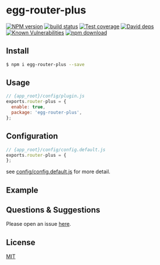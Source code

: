 # egg-router-plus

[![NPM version][npm-image]][npm-url]
[![build status][travis-image]][travis-url]
[![Test coverage][codecov-image]][codecov-url]
[![David deps][david-image]][david-url]
[![Known Vulnerabilities][snyk-image]][snyk-url]
[![npm download][download-image]][download-url]

[npm-image]: https://img.shields.io/npm/v/egg-router-plus.svg?style=flat-square
[npm-url]: https://npmjs.org/package/egg-router-plus
[travis-image]: https://img.shields.io/travis/atian25/egg-router-plus.svg?style=flat-square
[travis-url]: https://travis-ci.org/atian25/egg-router-plus
[codecov-image]: https://img.shields.io/codecov/c/github/atian25/egg-router-plus.svg?style=flat-square
[codecov-url]: https://codecov.io/github/atian25/egg-router-plus?branch=master
[david-image]: https://img.shields.io/david/atian25/egg-router-plus.svg?style=flat-square
[david-url]: https://david-dm.org/atian25/egg-router-plus
[snyk-image]: https://snyk.io/test/npm/egg-router-plus/badge.svg?style=flat-square
[snyk-url]: https://snyk.io/test/npm/egg-router-plus
[download-image]: https://img.shields.io/npm/dm/egg-router-plus.svg?style=flat-square
[download-url]: https://npmjs.org/package/egg-router-plus

<!--
Description here.
-->

## Install

```bash
$ npm i egg-router-plus --save
```

## Usage

```js
// {app_root}/config/plugin.js
exports.router-plus = {
  enable: true,
  package: 'egg-router-plus',
};
```

## Configuration

```js
// {app_root}/config/config.default.js
exports.router-plus = {
};
```

see [config/config.default.js](config/config.default.js) for more detail.

## Example

<!-- example here -->

## Questions & Suggestions

Please open an issue [here](https://github.com/eggjs/egg/issues).

## License

[MIT](LICENSE)
